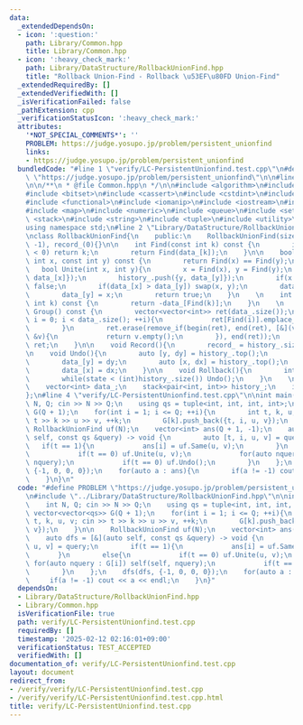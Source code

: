 ```yaml
---
data:
  _extendedDependsOn:
  - icon: ':question:'
    path: Library/Common.hpp
    title: Library/Common.hpp
  - icon: ':heavy_check_mark:'
    path: Library/DataStructure/RollbackUnionFind.hpp
    title: "Rollback Union-Find - Rollback \u53EF\u80FD Union-Find"
  _extendedRequiredBy: []
  _extendedVerifiedWith: []
  _isVerificationFailed: false
  _pathExtension: cpp
  _verificationStatusIcon: ':heavy_check_mark:'
  attributes:
    '*NOT_SPECIAL_COMMENTS*': ''
    PROBLEM: https://judge.yosupo.jp/problem/persistent_unionfind
    links:
    - https://judge.yosupo.jp/problem/persistent_unionfind
  bundledCode: "#line 1 \"verify/LC-PersistentUnionfind.test.cpp\"\n#define PROBLEM\
    \ \"https://judge.yosupo.jp/problem/persistent_unionfind\"\n\n#line 2 \"Library/Common.hpp\"\
    \n\n/**\n * @file Common.hpp\n */\n\n#include <algorithm>\n#include <array>\n\
    #include <bitset>\n#include <cassert>\n#include <cstdint>\n#include <deque>\n\
    #include <functional>\n#include <iomanip>\n#include <iostream>\n#include <limits>\n\
    #include <map>\n#include <numeric>\n#include <queue>\n#include <set>\n#include\
    \ <stack>\n#include <string>\n#include <tuple>\n#include <utility>\n#include <vector>\n\
    using namespace std;\n#line 2 \"Library/DataStructure/RollbackUnionFind.hpp\"\n\
    \nclass RollbackUnionFind{\n    public:\n    RollbackUnionFind(size_t n) : data_(n,\
    \ -1), record_(0){}\n\n    int Find(const int k) const {\n        if(data_[k]\
    \ < 0) return k;\n        return Find(data_[k]);\n    }\n\n    bool Same(const\
    \ int x, const int y) const {\n        return Find(x) == Find(y);\n    }\n\n \
    \   bool Unite(int x, int y){\n        x = Find(x), y = Find(y);\n        history_.push({x,\
    \ data_[x]});\n        history_.push({y, data_[y]});\n        if(x == y) return\
    \ false;\n        if(data_[x] > data_[y]) swap(x, y);\n        data_[x] += data_[y];\n\
    \        data_[y] = x;\n        return true;\n    }\n    \n    int Size(const\
    \ int k) const {\n        return -data_[Find(k)];\n    }\n    \n    vector<vector<int>>\
    \ Group() const {\n        vector<vector<int>> ret(data_.size());\n        for(int\
    \ i = 0; i < data_.size(); ++i){\n            ret[Find(i)].emplace_back(i);\n\
    \        }\n        ret.erase(remove_if(begin(ret), end(ret), [&](vector<int>\
    \ &v){\n            return v.empty();\n        }), end(ret));\n        return\
    \ ret;\n    }\n\n    void Record(){\n        record_ = history_.size();\n    }\n\
    \n    void Undo(){\n        auto [y, dy] = history_.top();\n        history_.pop();\n\
    \        data_[y] = dy;\n        auto [x, dx] = history_.top();\n        history_.pop();\n\
    \        data_[x] = dx;\n    }\n\n    void Rollback(){\n        int state = record_;\n\
    \        while(state < (int)history_.size()) Undo();\n    }\n    \n    private:\n\
    \    vector<int> data_;\n    stack<pair<int, int>> history_;\n    int record_;\n\
    };\n#line 4 \"verify/LC-PersistentUnionfind.test.cpp\"\n\nint main(){\n    int\
    \ N, Q; cin >> N >> Q;\n    using qs = tuple<int, int, int, int>;\n    vector<vector<qs>>\
    \ G(Q + 1);\n    for(int i = 1; i <= Q; ++i){\n        int t, k, u, v; cin >>\
    \ t >> k >> u >> v, ++k;\n        G[k].push_back({t, i, u, v});\n    }\n\n   \
    \ RollbackUnionFind uf(N);\n    vector<int> ans(Q + 1, -1);\n    auto dfs = [&](auto\
    \ self, const qs &query) -> void {\n        auto [t, i, u, v] = query;\n     \
    \   if(t == 1){\n            ans[i] = uf.Same(u, v);\n        }\n        else{\n\
    \            if(t == 0) uf.Unite(u, v);\n            for(auto nquery : G[i]) self(self,\
    \ nquery);\n            if(t == 0) uf.Undo();\n        }\n    };\n    dfs(dfs,\
    \ {-1, 0, 0, 0});\n    for(auto a : ans){\n        if(a != -1) cout << a << endl;\n\
    \    }\n}\n"
  code: "#define PROBLEM \"https://judge.yosupo.jp/problem/persistent_unionfind\"\n\
    \n#include \"../Library/DataStructure/RollbackUnionFind.hpp\"\n\nint main(){\n\
    \    int N, Q; cin >> N >> Q;\n    using qs = tuple<int, int, int, int>;\n   \
    \ vector<vector<qs>> G(Q + 1);\n    for(int i = 1; i <= Q; ++i){\n        int\
    \ t, k, u, v; cin >> t >> k >> u >> v, ++k;\n        G[k].push_back({t, i, u,\
    \ v});\n    }\n\n    RollbackUnionFind uf(N);\n    vector<int> ans(Q + 1, -1);\n\
    \    auto dfs = [&](auto self, const qs &query) -> void {\n        auto [t, i,\
    \ u, v] = query;\n        if(t == 1){\n            ans[i] = uf.Same(u, v);\n \
    \       }\n        else{\n            if(t == 0) uf.Unite(u, v);\n           \
    \ for(auto nquery : G[i]) self(self, nquery);\n            if(t == 0) uf.Undo();\n\
    \        }\n    };\n    dfs(dfs, {-1, 0, 0, 0});\n    for(auto a : ans){\n   \
    \     if(a != -1) cout << a << endl;\n    }\n}"
  dependsOn:
  - Library/DataStructure/RollbackUnionFind.hpp
  - Library/Common.hpp
  isVerificationFile: true
  path: verify/LC-PersistentUnionfind.test.cpp
  requiredBy: []
  timestamp: '2025-02-12 02:16:01+09:00'
  verificationStatus: TEST_ACCEPTED
  verifiedWith: []
documentation_of: verify/LC-PersistentUnionfind.test.cpp
layout: document
redirect_from:
- /verify/verify/LC-PersistentUnionfind.test.cpp
- /verify/verify/LC-PersistentUnionfind.test.cpp.html
title: verify/LC-PersistentUnionfind.test.cpp
---
```

